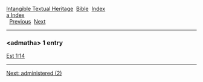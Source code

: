 [Intangible Textual Heritage](../../index)  [Bible](../index) 
[Index](index)   
[a Index](_a_)  
  [Previous](c00206)  [Next](c00208) 

------------------------------------------------------------------------

### &lt;admatha&gt; 1 entry

[Est 1:14](../kjv/est001.htm#014)  

------------------------------------------------------------------------

[Next: administered (2)](c00208)
